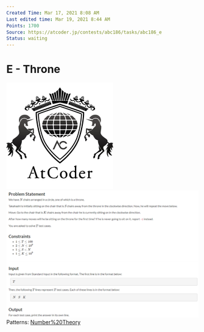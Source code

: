 ```yaml
---
Created Time: Mar 17, 2021 8:08 AM
Last edited time: Mar 19, 2021 8:44 AM
Points: 1700
Source: https://atcoder.jp/contests/abc186/tasks/abc186_e
Status: waiting
---
```


# E - Throne

![atcoder.png](E%20-%20Throne%20bfdd538d3a4d4eebb21a379e41628fde/atcoder.png)
![E%20-%20Throne%20bfdd538d3a4d4eebb21a379e41628fde/Untitled.png](E%20-%20Throne%20bfdd538d3a4d4eebb21a379e41628fde/Untitled.png)
Patterns: [Number%20Theory](Number%20Theory.md)